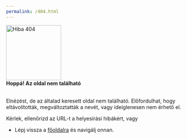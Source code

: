 ```yaml
---
permalink: /404.html
---
```


<img src="https://upload.wikimedia.org/wikipedia/commons/9/9d/Finland_road_sign_F31-404.svg" alt="Hiba 404" width="150"><br>
<b> Hoppá! Az oldal nem található </b><br>
 <br>

Elnézést, de az általad keresett oldal nem található. Előfordulhat, hogy eltávolították, megváltoztatták a nevét, vagy ideiglenesen nem érhető el.

Kérlek, ellenőrizd az URL-t a helyesírási hibákért, vagy

- Lépj vissza a [főoldalra](http://sbalint.hu) és navigálj onnan.

